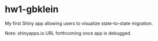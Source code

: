 # hw1-gbklein
My first Shiny app allowing users to visualize state-to-state migration.

Note: shinyapps.io URL forthcoming once app is debugged.
